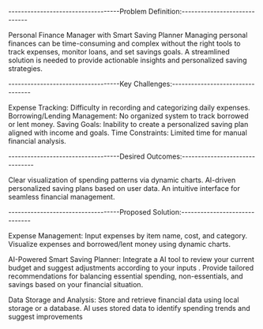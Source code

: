 -----------------------------------Problem Definition:-----------------------------

Personal Finance Manager with Smart Saving Planner
Managing personal finances can be time-consuming and complex without the right tools to track expenses, monitor loans, and set savings goals. A streamlined solution is needed to provide actionable insights and personalized saving strategies.

-----------------------------------Key Challenges:---------------------------------

Expense Tracking: Difficulty in recording and categorizing daily expenses.
Borrowing/Lending Management: No organized system to track borrowed or lent money.
Saving Goals: Inability to create a personalized saving plan aligned with income and goals.
Time Constraints: Limited time for manual financial analysis.

-----------------------------------Desired Outcomes:-------------------------------

Clear visualization of spending patterns via dynamic charts.
AI-driven personalized saving plans based on user data.
An intuitive interface for seamless financial management.

-----------------------------------Proposed Solution:------------------------------ 

Expense Management:
Input expenses by item name, cost, and category.
Visualize expenses and borrowed/lent money using dynamic charts.

AI-Powered Smart Saving Planner:
Integrate a  AI tool to review your current budget and suggest adjustments according to your inputs .
Provide tailored recommendations for balancing essential spending, non-essentials, and savings based on your financial situation.

Data Storage and Analysis:
Store and retrieve financial data using local storage or a database.
AI uses stored data to identify spending trends and suggest improvements
